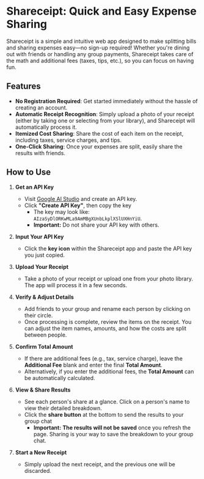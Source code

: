 # Shareceipt: Quick and Easy Expense Sharing

Shareceipt is a simple and intuitive web app designed to make splitting bills and sharing expenses easy—no sign-up required! Whether you're dining out with friends or handling any group payments, Shareceipt takes care of the math and additional fees (taxes, tips, etc.), so you can focus on having fun.


## Features

* **No Registration Required**: Get started immediately without the hassle of creating an account.
* **Automatic Receipt Recognition**: Simply upload a photo of your receipt (either by taking one or selecting from your library), and Shareceipt will automatically process it.
* **Itemized Cost Sharing**: Share the cost of each item on the receipt, including taxes, service charges, and tips.
* **One-Click Sharing**: Once your expenses are split, easily share the results with friends.


## How to Use

1. **Get an API Key**

   * Visit [Google AI Studio](https://aistudio.google.com/app/apikey) and create an API key.
   * Click **"Create API Key"**, then copy the key 
        * The key may look like: `AIzaSyDlORKwMLa9AmMBgXUnbLkplXSlUXHnYiU`.
        * **Important:** Do not share your API key with others.

2. **Input Your API Key**

   * Click the **key icon** within the Shareceipt app and paste the API key you just copied.

3. **Upload Your Receipt**

   * Take a photo of your receipt or upload one from your photo library. The app will process it in a few seconds.

4. **Verify & Adjust Details**

   * Add friends to your group and rename each person by clicking on their circle.
   * Once processing is complete, review the items on the receipt. You can adjust the item names, amounts, and how the costs are split between people.

5. **Confirm Total Amount**

   * If there are additional fees (e.g., tax, service charge), leave the **Additional Fee** blank and enter the final **Total Amount**.
   * Alternatively, if you enter the additional fees, the **Total Amount** can be automatically calculated.

6. **View & Share Results**

   * See each person's share at a glance. Click on a person's name to view their detailed breakdown.
   * Click the **share button** at the bottom to send the results to your group chat 
        * **Important:** **The results will not be saved** once you refresh the page. Sharing is your way to save the breakdown to your group chat.

7. **Start a New Receipt**

   * Simply upload the next receipt, and the previous one will be discarded.
